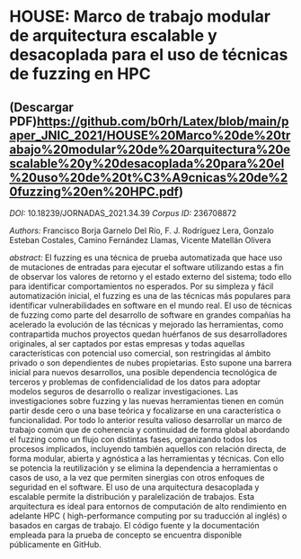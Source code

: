# HOUSE: Marco de trabajo modular de arquitectura escalable y desacoplada para el uso de técnicas de fuzzing en HPC
## (Descargar PDF)https://github.com/b0rh/Latex/blob/main/paper_JNIC_2021/HOUSE%20Marco%20de%20trabajo%20modular%20de%20arquitectura%20escalable%20y%20desacoplada%20para%20el%20uso%20de%20t%C3%A9cnicas%20de%20fuzzing%20en%20HPC.pdf)


*DOI:* 10.18239/JORNADAS_2021.34.39 *Corpus ID:* 236708872

*Authors:* Francisco Borja Garnelo Del Río, F. J. Rodríguez Lera, Gonzalo Esteban Costales, Camino Fernández Llamas, Vicente Matellán Olivera


*abstract:* El fuzzing es una técnica de prueba automatizada que hace uso de mutaciones de entradas para ejecutar el software utilizando estas a fin de observar los valores de retorno y el estado externo del sistema; todo ello para identificar comportamientos no esperados.
Por su simpleza y fácil automatización inicial, el fuzzing es una de las técnicas más populares para identificar vulnerabilidades en software en el mundo real. El uso de técnicas de fuzzing como parte del desarrollo de software en grandes compañías ha acelerado la evolución de las técnicas y mejorado las herramientas, como contrapartida muchos proyectos quedan huérfanos de sus desarrolladores originales, al ser captados por estas empresas y todas aquellas características con potencial uso comercial, son restringidas al ámbito privado o son dependientes de nubes propietarias. Esto supone una barrera inicial para nuevos desarrollos, una posible dependencia tecnológica de terceros y problemas de confidencialidad de los datos para adoptar modelos seguros de desarrollo o realizar investigaciones. Las investigaciones sobre fuzzing y las nuevas herramientas tienen en común partir desde cero o una base teórica y focalizarse en una característica o funcionalidad. 
Por todo lo anterior resulta valioso desarrollar un marco de trabajo común que de coherencia y continuidad de forma global abordando el fuzzing como un flujo con distintas fases, organizando todos los procesos implicados, incluyendo también aquellos con relación directa, de forma modular, abierta y agnóstica a las herramientas y técnicas.
Con ello se potencia la reutilización y se elimina la dependencia a herramientas o casos de uso, a la vez que permiten sinergias con otros enfoques de seguridad en el software. El uso de una arquitectura desacoplada y escalable permite la distribución y paralelización de trabajos. Esta arquitectura es ideal para entornos de computación de alto rendimiento en adelante HPC ( high-performance computing por su traducción al inglés) o basados en cargas de trabajo. El código fuente y la documentación empleada para la prueba de concepto se encuentra disponible públicamente en GitHub.


